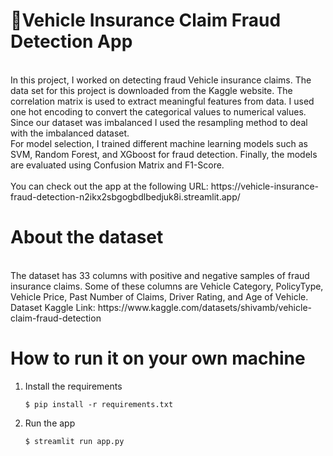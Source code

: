 <h1>💬Vehicle Insurance Claim Fraud Detection App</h1>
<br>
In this project, I worked on detecting fraud Vehicle insurance claims. The data set for this project is downloaded from the Kaggle website. The correlation matrix is used to extract meaningful features from data. I used one hot encoding to convert the categorical values to numerical values. Since our dataset was imbalanced I used the resampling method to deal with the imbalanced dataset. 
<br>
For model selection, I trained different machine learning models such as SVM, Random Forest, and XGboost for fraud detection. Finally, the models are evaluated using Confusion Matrix and F1-Score. 
<br>
<br>
You can check out the app at the following URL: https://vehicle-insurance-fraud-detection-n2ikx2sbgogbdlbedjuk8i.streamlit.app/
<br>
<h1>About the dataset</h1>
<br>
The dataset has 33 columns with positive and negative samples of fraud insurance claims. Some of these columns are Vehicle Category, PolicyType, Vehicle Price, Past Number of Claims, Driver Rating, and Age of Vehicle.
Dataset Kaggle Link: https://www.kaggle.com/datasets/shivamb/vehicle-claim-fraud-detection

<h1> How to run it on your own machine</h1>

1. Install the requirements

   ```
   $ pip install -r requirements.txt
   ```

2. Run the app

   ```
   $ streamlit run app.py
   ```


